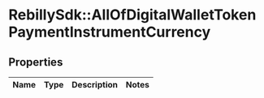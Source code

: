 # RebillySdk::AllOfDigitalWalletTokenPaymentInstrumentCurrency

## Properties
Name | Type | Description | Notes
------------ | ------------- | ------------- | -------------

